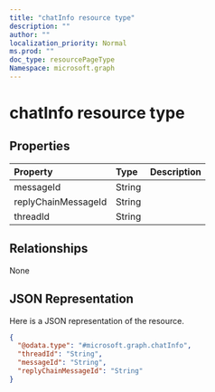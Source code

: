 ```yaml
---
title: "chatInfo resource type"
description: ""
author: ""
localization_priority: Normal
ms.prod: ""
doc_type: resourcePageType
Namespace: microsoft.graph
---
```



# chatInfo resource type



## Properties
|Property|Type|Description|
|:---|:---|:---|
|messageId|String||
|replyChainMessageId|String||
|threadId|String||

## Relationships
None

## JSON Representation
Here is a JSON representation of the resource.
<!-- {
  "blockType": "resource",
  "@odata.type": "microsoft.graph.chatInfo"
}
-->
``` json
{
  "@odata.type": "#microsoft.graph.chatInfo",
  "threadId": "String",
  "messageId": "String",
  "replyChainMessageId": "String"
}
```


